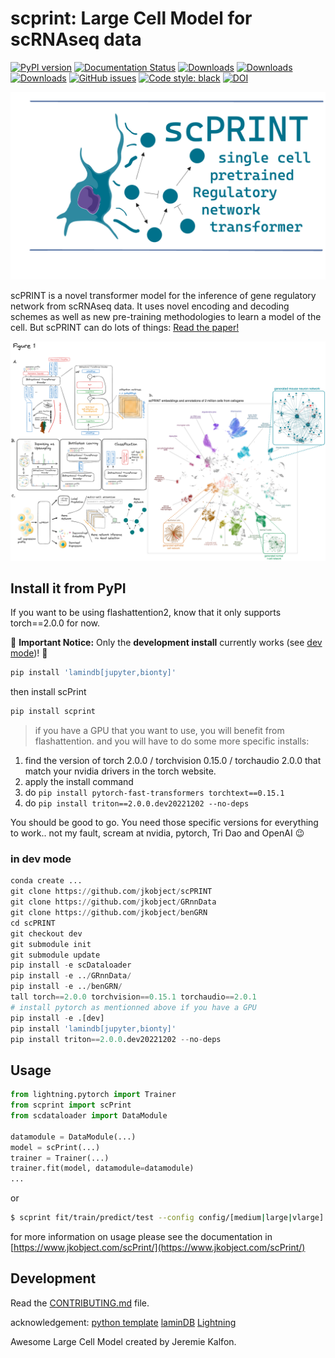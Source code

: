 
# scprint: Large Cell Model for scRNAseq data

[![PyPI version](https://badge.fury.io/py/scprint.svg)](https://badge.fury.io/py/scprint)
[![Documentation Status](https://readthedocs.org/projects/scprint/badge/?version=latest)](https://scprint.readthedocs.io/en/latest/?badge=latest)
[![Downloads](https://pepy.tech/badge/scprint)](https://pepy.tech/project/scprint)
[![Downloads](https://pepy.tech/badge/scprint/month)](https://pepy.tech/project/scprint)
[![Downloads](https://pepy.tech/badge/scprint/week)](https://pepy.tech/project/scprint)
[![GitHub issues](https://img.shields.io/github/issues/jkobject/scPRINT)](https://img.shields.io/github/issues/jkobject/scPRINT)
[![Code style: black](https://img.shields.io/badge/code%20style-black-000000.svg)](https://github.com/psf/black)
[![DOI](https://zenodo.org/badge/391909874.svg)](https://zenodo.org/badge/latestdoi/391909874)

![logo](logo.png)

scPRINT is a novel transformer model for the inference of gene regulatory network from scRNAseq data. It uses novel encoding and decoding schemes as well as new pre-training methodologies to learn a model of the cell. But scPRINT can do lots of things: [Read the paper!]()

![figure1](figure1.png)

## Install it from PyPI

If you want to be using flashattention2, know that it only supports torch==2.0.0 for now.

🚨 **Important Notice:** Only the **development install** currently works (see [dev mode](#in-dev-mode))! 🚨

```bash
pip install 'lamindb[jupyter,bionty]'
```

then install scPrint

```bash
pip install scprint
```
> if you have a GPU that you want to use, you will benefit from flashattention. and you will have to do some more specific installs:

1. find the version of torch 2.0.0 / torchvision 0.15.0 / torchaudio 2.0.0 that match your nvidia drivers in the torch website.
2. apply the install command
3. do `pip install pytorch-fast-transformers torchtext==0.15.1`
4. do `pip install triton==2.0.0.dev20221202 --no-deps`

You should be good to go. You need those specific versions for everything to work.. 
not my fault, scream at nvidia, pytorch, Tri Dao and OpenAI :wink:


### in dev mode

```python
conda create ...
git clone https://github.com/jkobject/scPRINT
git clone https://github.com/jkobject/GRnnData
git clone https://github.com/jkobject/benGRN
cd scPRINT
git checkout dev
git submodule init
git submodule update
pip install -e scDataloader
pip install -e ../GRnnData/
pip install -e ../benGRN/
tall torch==2.0.0 torchvision==0.15.1 torchaudio==2.0.1
# install pytorch as mentionned above if you have a GPU
pip install -e .[dev]
pip install 'lamindb[jupyter,bionty]'
pip install triton==2.0.0.dev20221202 --no-deps
```

## Usage

```py
from lightning.pytorch import Trainer
from scprint import scPrint
from scdataloader import DataModule

datamodule = DataModule(...)
model = scPrint(...)
trainer = Trainer(...)
trainer.fit(model, datamodule=datamodule)
...
```

or

```bash
$ scprint fit/train/predict/test --config config/[medium|large|vlarge] ...
```

for more information on usage please see the documentation in [https://www.jkobject.com/scPrint/](https://www.jkobject.com/scPrint/)

## Development

Read the [CONTRIBUTING.md](CONTRIBUTING.md) file.

acknowledgement:
[python template](https://github.com/rochacbruno/python-project-template)
[laminDB](https://lamin.ai/)
[Lightning](https://lightning.ai/)

Awesome Large Cell Model created by Jeremie Kalfon.

